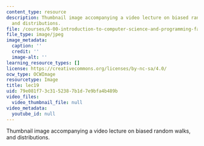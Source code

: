 ```yaml
---
content_type: resource
description: Thumbnail image accompanying a video lecture on biased random walks,
  and distributions.
file: /courses/6-00-introduction-to-computer-science-and-programming-fall-2008/79e081f73c3152387b1d7e9bfa4b489b_lec19.jpg
file_type: image/jpeg
image_metadata:
  caption: ''
  credit: ''
  image-alt: ''
learning_resource_types: []
license: https://creativecommons.org/licenses/by-nc-sa/4.0/
ocw_type: OCWImage
resourcetype: Image
title: lec19
uid: 79e081f7-3c31-5238-7b1d-7e9bfa4b489b
video_files:
  video_thumbnail_file: null
video_metadata:
  youtube_id: null
---
```

Thumbnail image accompanying a video lecture on biased random walks, and distributions.